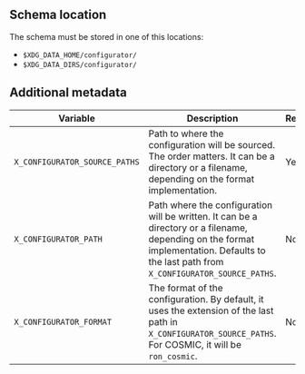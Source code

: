 ## Schema location

The schema must be stored in one of this locations:

- `$XDG_DATA_HOME/configurator/`
- `$XDG_DATA_DIRS/configurator/`

## Additional metadata

<table>
    <thead>
        <tr>
            <th>Variable</th>
            <th>Description</th>
            <th>Required</th>
        </tr>
    </thead>
    <tbody>
        <tr>
            <td><code>X_CONFIGURATOR_SOURCE_PATHS</code></td>
            <td>Path to where the configuration will be sourced. The order matters. It can be a directory or a filename, depending on the format implementation.</td>
            <td>Yes</td>
        </tr>
        <tr>
            <td><code>X_CONFIGURATOR_PATH</code></td>
            <td>Path where the configuration will be written. It can be a directory or a filename, depending on the format implementation. Defaults to the last path from <code>X_CONFIGURATOR_SOURCE_PATHS</code>.</td>
            <td>No</td>
        </tr>
        <tr>
            <td><code>X_CONFIGURATOR_FORMAT</code></td>
            <td>The format of the configuration. By default, it uses the extension of the last path in <code>X_CONFIGURATOR_SOURCE_PATHS</code>. For COSMIC, it will be <code>ron_cosmic</code>.</td>
            <td>No</td>
        </tr>
    </tbody>
</table>
